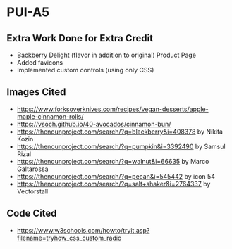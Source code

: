 # PUI-A5

## Extra Work Done for Extra Credit
- Backberry Delight (flavor in addition to original) Product Page
- Added favicons
- Implemented custom controls (using only CSS)

## Images Cited
- https://www.forksoverknives.com/recipes/vegan-desserts/apple-maple-cinnamon-rolls/
- https://vsoch.github.io/40-avocados/cinnamon-bun/ 
- https://thenounproject.com/search/?q=blackberry&i=408378 by Nikita Kozin
- https://thenounproject.com/search/?q=pumpkin&i=3392490 by Samsul Rizal
- https://thenounproject.com/search/?q=walnut&i=66635 by Marco Galtarossa
- https://thenounproject.com/search/?q=pecan&i=545442 by icon 54
- https://thenounproject.com/search/?q=salt+shaker&i=2764337 by Vectorstall

## Code Cited
- https://www.w3schools.com/howto/tryit.asp?filename=tryhow_css_custom_radio